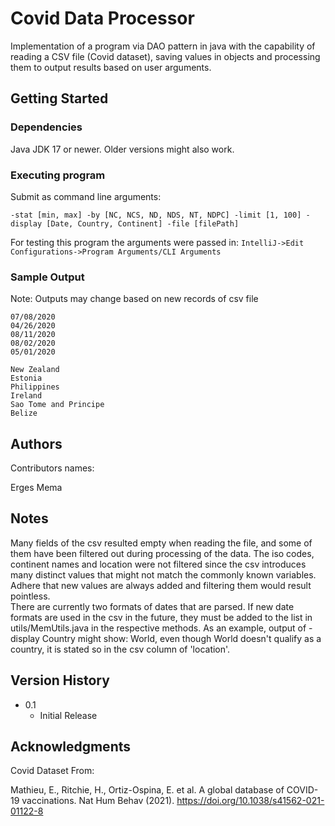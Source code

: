 # Covid Data Processor

Implementation of a program via DAO pattern in java with the capability of reading a CSV file (Covid dataset), saving values in objects and processing them to output results based on user arguments.

## Getting Started

### Dependencies

Java JDK 17 or newer.
Older versions might also work.

### Executing program

Submit as command line arguments:
```
-stat [min, max] -by [NC, NCS, ND, NDS, NT, NDPC] -limit [1, 100] -display [Date, Country, Continent] -file [filePath]
```
For testing this program the arguments were passed in:
```IntelliJ->Edit Configurations->Program Arguments/CLI Arguments```

### Sample Output
Note: Outputs may change based on new records of csv file <br />
```
07/08/2020
04/26/2020
08/11/2020
08/02/2020
05/01/2020
```
```
New Zealand
Estonia
Philippines
Ireland
Sao Tome and Principe
Belize
```

## Authors

Contributors names:

Erges Mema  

## Notes

Many fields of the csv resulted empty when reading the file, and some of them have been filtered out during processing of the data. The iso codes, continent names and location were not filtered since the csv introduces many distinct values that might not match the commonly known variables. Adhere that new values are always added and filtering them would result pointless.<br />
There are currently two formats of dates that are parsed. If new date formats are used in the csv in the future, they must be added to the list in utils/MemUtils.java in the respective methods.
As an example, output of -display Country might show: World, even though World doesn't qualify as a country, it is stated so in the csv column of 'location'.

## Version History

* 0.1
    * Initial Release


## Acknowledgments

Covid Dataset From:

Mathieu, E., Ritchie, H., Ortiz-Ospina, E. et al. A global database of COVID-19 vaccinations. Nat Hum Behav (2021). https://doi.org/10.1038/s41562-021-01122-8
